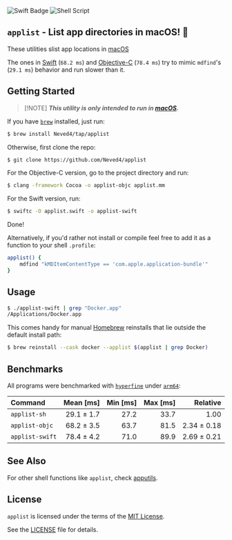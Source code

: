 ![Swift Badge](https://img.shields.io/badge/Swift-F05138?logo=swift&logoColor=fff&style=flat)
![Shell Script](https://img.shields.io/badge/Shell_Script-9DDE66?logo=gnubash&logoColor=000&style=flat)

## `applist` - List app directories in macOS! 🚀

These utilities slist app locations in [macOS]

The ones in [Swift] (`68.2 ms`) and [Objective-C] (`78.4 ms`) try to mimic
`mdfind`'s (`29.1 ms`) behavior and run slower than it.

## Getting Started

> [!NOTE] _**This utility is only intended to run in [macOS].**_

If you have [`brew`] installed, just run:
```sh
$ brew install Neved4/tap/applist
```

Otherwise, first clone the repo:
```sh
$ git clone https://github.com/Neved4/applist
```

For the Objective-C version, go to the project directory and run:
```sh
$ clang -framework Cocoa -o applist-objc applist.mm
```

For the Swift version, run:
```sh
$ swiftc -O applist.swift -o applist-swift
```

Done!

Alternatively, if you'd rather not install or compile feel free to add it as
a function to your shell `.profile`:
```sh
applist() {
    mdfind "kMDItemContentType == 'com.apple.application-bundle'"
}
```

## Usage

```sh
$ ./applist-swift | grep "Docker.app"
/Applications/Docker.app
```

This comes handy for manual [Homebrew][`brew`] reinstalls that lie outside
the default install path:
```sh
$ brew reinstall --cask docker --applist $(applist | grep Docker)
```

## Benchmarks

All programs were benchmarked with [`hyperfine`] under [`arm64`]:

| Command          |  Mean [ms] | Min [ms] | Max [ms] |    Relative |
| :--------------- | ---------: | -------: | -------: | ----------: |
| `applist-sh`    | 29.1 ± 1.7 |     27.2 |     33.7 |        1.00 |
| `applist-objc`  | 68.2 ± 3.5 |     63.7 |     81.5 | 2.34 ± 0.18 |
| `applist-swift` | 78.4 ± 4.2 |     71.0 |     89.9 | 2.69 ± 0.21 |

## See Also

For other shell functions like `applist`, check [apputils](Neved4/apputils).

## License

`applist` is licensed under the terms of the [MIT License].
   
See the [LICENSE](LICENSE) file for details.

[`arm64`]: https://en.wikipedia.org/wiki/AArch64
[`brew`]: https://brew.sh/
[`hyperfine`]: https://github.com/sharkdp/hyperfine
[macOS]: https://www.apple.com/macos/
[MIT License]: https://opensource.org/license/mit/
[Neved4/apputils]: https://github.com/Neved4/apputils
[Objective-C]:
    https://developer.apple.com/library/archive/documentation/Cocoa/Conceptual/ProgrammingWithObjectiveC/Introduction/Introduction.html
[Swift]: https://www.swift.org/
